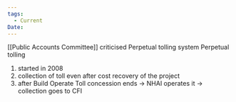 ```yaml
---
tags:
  - Current
Date:
---
```

[[Public Accounts Committee]] criticised Perpetual tolling system
Perpetual tolling
1. started in 2008
2. collection of toll even after cost recovery of the project
3. after Build Operate Toll concession ends -> NHAI operates it -> collection goes to CFI